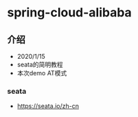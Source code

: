 # spring-cloud-alibaba

## 介绍
- 2020/1/15
- seata的简明教程
- 本次demo AT模式

### seata
- https://seata.io/zh-cn 
